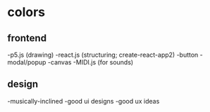 # colors

## frontend

-p5.js (drawing)
-react.js (structuring; create-react-app2)
-button
-modal/popup
-canvas
-MIDI.js (for sounds)

## design

-musically-inclined
-good ui designs
-good ux ideas
